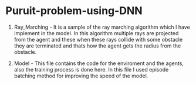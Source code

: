 # Puruit-problem-using-DNN

1. Ray_Marching - It is a sample of the ray marching algorithm which I have implement in the model. In this algorithm multiple rays are projected from the agent and these when these rays collide with some obstacle they are terminated and thats how the agent gets the radius from the obstacle.

2. Model - This file contains the code for the enviroment and the agents, also the training process is done here. In this file I used episode batching method for improving the speed of the model. 
